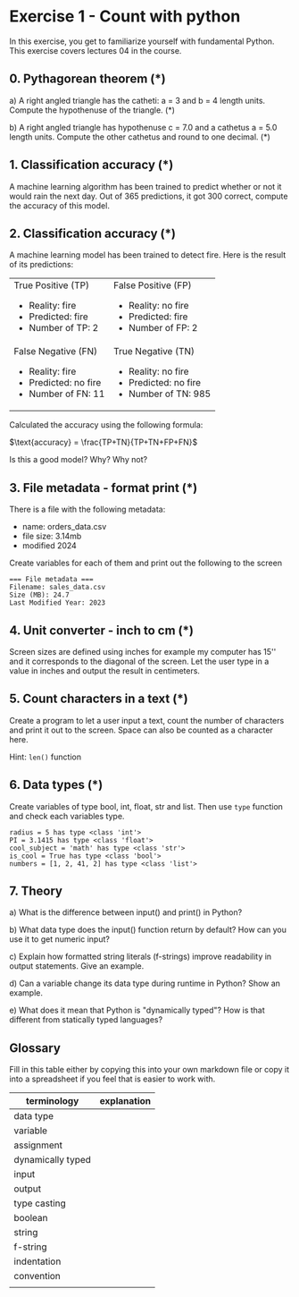 # Exercise 1 - Count with python

In this exercise, you get to familiarize yourself with fundamental Python. This exercise covers lectures 04 in the course.

## 0. Pythagorean theorem (*)

a) A right angled triangle has the catheti: a = 3 and b = 4 length units. Compute the hypothenuse of the triangle. (\*)

b) A right angled triangle has hypothenuse c = 7.0 and a cathetus a = 5.0 length units. Compute the other cathetus and round to one decimal. (\*)

## 1. Classification accuracy (\*)

A machine learning algorithm has been trained to predict whether or not it would rain the next day. Out of 365 predictions, it got 300 correct, compute the accuracy of this model.

## 2. Classification accuracy (\*)

A machine learning model has been trained to detect fire. Here is the result of its predictions:

<table>
<tbody>
  <tr>
    <td>True Positive (TP)
      <ul>
        <li>Reality: fire</li>
        <li>Predicted: fire</li>
        <li>Number of TP: 2</li>
      </ul>
    </td>
    <td>False Positive (FP)
      <ul>
        <li>Reality: no fire</li>
        <li>Predicted: fire</li>
        <li>Number of FP: 2</li>
      </ul>
    </td>
  </tr>

  <tr>
    <td>False Negative (FN)
      <ul>
        <li>Reality: fire</li>
        <li>Predicted: no fire</li>
        <li>Number of FN: 11</li>
      </ul>
    </td>
    <td>True Negative (TN)
      <ul>
        <li>Reality: no fire</li>
        <li>Predicted: no fire</li>
        <li>Number of TN: 985</li>
      </ul>
    </td>
  </tr>
</tbody>
</table>

Calculated the accuracy using the following formula:

$\text{accuracy} = \frac{TP+TN}{TP+TN+FP+FN}$

Is this a good model? Why? Why not?

## 3. File metadata - format print (*)

There is a file with the following metadata:

- name: orders_data.csv
- file size: 3.14mb
- modified 2024

Create variables for each of them and print out the following to the screen

```
=== File metadata ===
Filename: sales_data.csv
Size (MB): 24.7
Last Modified Year: 2023
```

## 4. Unit converter - inch to cm (*)

Screen sizes are defined using inches for example my computer has 15'' and it corresponds to the diagonal of the screen. Let the user type in a value in inches and output the result in centimeters.

## 5. Count characters in a text (*)

Create a program to let a user input a text, count the number of characters and print it out to the screen. Space can also be counted as a character here.

Hint: `len()` function

## 6. Data types (*)

Create variables of type bool, int, float, str and list. Then use `type` function and check each variables type.

```
radius = 5 has type <class 'int'>
PI = 3.1415 has type <class 'float'>
cool_subject = 'math' has type <class 'str'>
is_cool = True has type <class 'bool'>
numbers = [1, 2, 41, 2] has type <class 'list'>
```

## 7. Theory

a) What is the difference between input() and print() in Python?

b) What data type does the input() function return by default? How can you use it to get numeric input?

c) Explain how formatted string literals (f-strings) improve readability in output statements. Give an example.

d) Can a variable change its data type during runtime in Python? Show an example.

e) What does it mean that Python is "dynamically typed"? How is that different from statically typed languages?

## Glossary

Fill in this table either by copying this into your own markdown file or copy it into a spreadsheet if you feel that is easier to work with.

| terminology       | explanation |
| ----------------- | ----------- |
| data type         |             |
| variable          |             |
| assignment        |             |
| dynamically typed |             |
| input             |             |
| output            |             |
| type casting      |             |
| boolean           |             |
| string            |             |
| f-string          |             |
| indentation       |             |
| convention        |             |
|                   |             |
